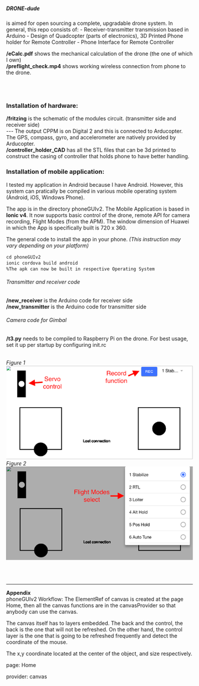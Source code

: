 <h5>DRONE-dude</h5> is aimed for open sourcing a complete, upgradable drone system. In general, this repo consists of:
- Receiver-transmitter transmission based in Arduino
- Design of Quadcopter (parts of electronics), 3D Printed Phone holder for Remote Controller
- Phone Interface for Remote Controller

<b>/eCalc.pdf</b> shows the mechanical calculation of the drone (the one of which I own) <br />
<b>/preflight_check.mp4</b> shows working wireless connection from phone to the drone.</b>

<br />
<br />
<h3>Installation of hardware:</h3>
<b>/fritzing</b> is the schematic of the modules circuit. (transmitter side and receiver side) <br />
--- The output CPPM is on Digital 2 and this is connected to Arducopter. The GPS, compass, gyro, and accelerometer are natively provided by Arducopter. <br />
<b>/controller_holder_CAD</b> has all the STL files that can be 3d printed to construct the casing of controller that holds phone to have better handling.

<br />

<h3>Installation of mobile application:</h3>
I tested my application in Android because I have Android. However, this system can pratically be compiled in various mobile operating system (Android, iOS, Windows Phone). <br />

The app is in the directory phoneGUIv2. The Mobile Application is based in <b>Ionic v4</b>. It now supports basic control of the drone, remote API for camera recording, Flight Modes (from the APM). The window dimension of Huawei in which the App is specifically built is 720 x 360.

The general code to install the app in your phone. <i>(This instruction may vary depending on your platform)</i>
```
cd phoneGUIv2
ionic cordova build android
%The apk can now be built in respective Operating System
```

<h6>Transmitter and receiver code</h6>
<b>/new_receiver</b> is the Arduino code for receiver side <br />
<b>/new_transmitter</b> is the Arduino code for transmitter side

<h6>Camera code for Gimbal</h6>
<b>/t3.py</b> needs to be compiled to Raspberry Pi on the drone. For best usage, set it up per startup by configuring init.rc
<br />
<br />

<i>Figure 1 <br />
![Screenshot](./assets/fig1.png)
<br />
Figure 2 <br /></i>
![Screenshot](./assets/fig2.png)

<br />
<br />

<hr />
<b>Appendix</b>
<br />
phoneGUIv2 Workflow:
The ElementRef of canvas is created at the page Home, then all the canvas functions are in the canvasProvider so that anybody can use the canvas.

The canvas itself has to layers embedded. The back and the control, the back is the one that will not be refreshed. On the other hand, the control layer is the one that is going to be refreshed frequently and detect the coordinate of the mouse.

The x,y coordinate located at the center of the object, and size respectively.

page:
Home

provider:
canvas
